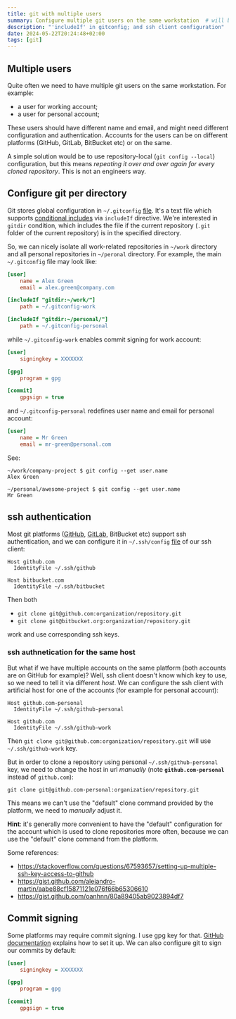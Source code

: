 ```yaml
---
title: git with multiple users
summary: Configure multiple git users on the same workstation  # will be shown on a post card on the main page
description: "'includeIf' in gitconfig; and ssh client configuration"
date: 2024-05-22T20:24:48+02:00
tags: [git]
---
```


## Multiple users

Quite often we need to have multiple git users on the same workstation. For example:

- a user for working account;
- a user for personal account;

These users should have different name and email, and might need different configuration and authentication.
Accounts for the users can be on different platforms (GitHub, GitLab, BitBucket etc) or on the same.

A simple solution would be to use repository-local (`git config --local`) configuration,
but this means _repeating it over and over again for every cloned repository_.
This is not an engineers way.

## Configure git per directory

Git stores global configuration in `~/.gitconfig` [file](https://git-scm.com/docs/git-config#_configuration_file).
It's a text file which supports [conditional includes](https://git-scm.com/docs/git-config#_conditional_includes) via `includeIf` directive.
We're interested in `gitdir` condition, which includes the file if the current repository
(`.git` folder of the current repository) is in the specified directory.

So, we can nicely isolate all work-related repositories in `~/work` directory and all personal repositories in `~/peronal` directory.
For example, the main `~/.gitconfig` file may look like:

```ini
[user]
    name = Alex Green
    email = alex.green@company.com

[includeIf "gitdir:~/work/"]
    path = ~/.gitconfig-work

[includeIf "gitdir:~/personal/"]
    path = ~/.gitconfig-personal
```

while `~/.gitconfig-work` enables commit signing for work account:

```ini
[user]
    signingkey = XXXXXXX

[gpg]
    program = gpg

[commit]
    gpgsign = true
```

and `~/.gitconfig-personal` redefines user name and email for personal account:

```ini
[user]
    name = Mr Green
    email = mr-green@personal.com
```

See:

```console
~/work/company-project $ git config --get user.name
Alex Green

~/personal/awesome-project $ git config --get user.name
Mr Green
```

## ssh authentication

Most git platforms ([GitHub](https://docs.github.com/en/authentication/connecting-to-github-with-ssh),
[GitLab](https://docs.gitlab.com/ee/user/ssh.html), BitBucket etc) support ssh authentication, and we can configure it
in `~/.ssh/config` [file](https://www.ssh.com/academy/ssh/config) of our ssh client:

```
Host github.com
  IdentityFile ~/.ssh/github

Host bitbucket.com
  IdentityFile ~/.ssh/bitbucket
```

Then both

- `git clone git@github.com:organization/repository.git`
- `git clone git@bitbucket.org:organization/repository.git`

work and use corresponding ssh keys.

### ssh authnetication for the same host

But what if we have multiple accounts on the same platform (both accounts are on GitHub for example)?
Well, ssh client doesn't know which key to use, so we need to tell it via different _host_.
We can configure the ssh client with artificial host for one of the accounts (for example for personal account):

```
Host github.com-personal
  IdentityFile ~/.ssh/github-personal

Host github.com
  IdentityFile ~/.ssh/github-work
```

Then `git clone git@github.com:organization/repository.git` will use `~/.ssh/github-work` key.

But in order to clone a repository using personal `~/.ssh/github-personal` key, we need to change the host in url _manually_
(note **`github.com-personal`** instead of `github.com`):

```
git clone git@github.com-personal:organization/repository.git
```

This means we can't use the "default" clone command
provided by the platform, we need to _manually_ adjust it.

**Hint**: it's generally more convenient to have the "default" configuration for the account
which is used to clone repositories more often, because we can use the "default" clone command from the platform.

Some references:

- https://stackoverflow.com/questions/67593657/setting-up-multiple-ssh-key-access-to-github
- https://gist.github.com/alejandro-martin/aabe88cf15871121e076f66b65306610
- https://gist.github.com/oanhnn/80a89405ab9023894df7

## Commit signing

Some platforms may require commit signing. I use gpg key for that.
[GitHub documentation](https://docs.github.com/en/authentication/managing-commit-signature-verification/about-commit-signature-verification)
explains how to set it up. We can also configure git to sign our commits by default:

```ini
[user]
    signingkey = XXXXXXX

[gpg]
    program = gpg

[commit]
    gpgsign = true
```
